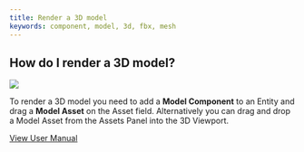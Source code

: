 ```yaml
---
title: Render a 3D model
keywords: component, model, 3d, fbx, mesh
---
```


## How do I render a 3D model?

<img src="https://s3-eu-west-1.amazonaws.com/static.playcanvas.com/instructions/new_model.gif"/>

To render a 3D model you need to add a **Model Component** to an Entity and drag a **Model Asset** on the Asset field. Alternatively you can drag and drop a Model Asset from the Assets Panel into the 3D Viewport.

<a class="docs" href="http://developer.playcanvas.com/en/user-manual/packs/components/model/" target="_blank">View User Manual</a>

